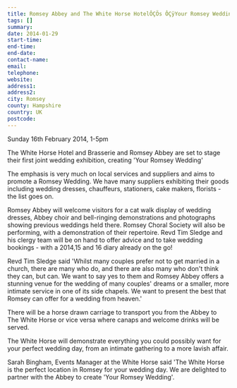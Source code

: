 ```yaml
---
title: Romsey Abbey and The White Horse HotelÔÇÖs ÔÇÿYour Romsey WeddingÔÇÖ Exhibition
tags: []
summary: 
date: 2014-01-29
start-time: 
end-time: 
end-date: 
contact-name: 
email: 
telephone: 
website: 
address1: 
address2: 
city: Romsey
county: Hampshire
country: UK
postcode: 
---
```

Sunday 16th February 2014, 1-5pm

The White Horse Hotel and Brasserie and Romsey Abbey are set to stage their first joint wedding exhibition, creating 'Your Romsey Wedding'

The emphasis is very much on local services and suppliers and aims to promote a Romsey Wedding. We have many suppliers exhibiting their goods including wedding dresses, chauffeurs, stationers, cake makers, florists - the list goes on.

Romsey Abbey will welcome visitors for a cat walk display of wedding dresses, Abbey choir and bell-ringing demonstrations and photographs showing previous weddings held there. Romsey Choral Society will also be performing, with a demonstration of their repertoire. Revd Tim Sledge and his clergy team will be on hand to offer advice and to take wedding bookings - with a 2014,15 and 16 diary already on the go!

Revd Tim Sledge said 'Whilst many couples prefer not to get married in a church, there are many who do, and there are also many who don't think they can, but can. We want to say yes to them and Romsey Abbey offers a stunning venue for the wedding of many couples' dreams or a smaller, more intimate service in one of its side chapels. We want to present the best that Romsey can offer for a wedding from heaven.'

There will be a horse drawn carriage to transport you from the Abbey to The White Horse or vice versa where canaps and welcome drinks will be served.

The White Horse will demonstrate everything you could possibly want for your perfect wedding day, from an intimate gathering to a more lavish affair.

Sarah Bingham, Events Manager at the White Horse said 'The White Horse is the perfect location in Romsey for your wedding day. We are delighted to partner with the Abbey to create 'Your Romsey Wedding'.

